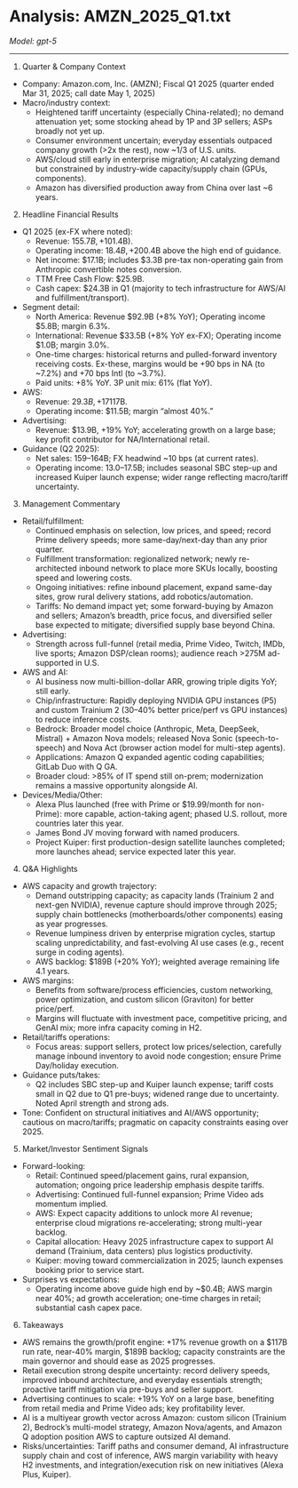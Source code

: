 # Analysis: AMZN_2025_Q1.txt

*Model: gpt-5*

---

1) Quarter & Company Context
- Company: Amazon.com, Inc. (AMZN); Fiscal Q1 2025 (quarter ended Mar 31, 2025; call date May 1, 2025)
- Macro/industry context:
  - Heightened tariff uncertainty (especially China-related); no demand attenuation yet; some stocking ahead by 1P and 3P sellers; ASPs broadly not yet up.
  - Consumer environment uncertain; everyday essentials outpaced company growth (>2x the rest), now ~1/3 of U.S. units.
  - AWS/cloud still early in enterprise migration; AI catalyzing demand but constrained by industry-wide capacity/supply chain (GPUs, components).
  - Amazon has diversified production away from China over last ~6 years.

2) Headline Financial Results
- Q1 2025 (ex-FX where noted):
  - Revenue: $155.7B, +10% YoY (FX headwind ~$1.4B).
  - Operating income: $18.4B, +20% YoY; came in ~$0.4B above the high end of guidance.
  - Net income: $17.1B; includes $3.3B pre-tax non-operating gain from Anthropic convertible notes conversion.
  - TTM Free Cash Flow: $25.9B.
  - Cash capex: $24.3B in Q1 (majority to tech infrastructure for AWS/AI and fulfillment/transport).
- Segment detail:
  - North America: Revenue $92.9B (+8% YoY); Operating income $5.8B; margin 6.3%.
  - International: Revenue $33.5B (+8% YoY ex-FX); Operating income $1.0B; margin 3.0%.
  - One-time charges: historical returns and pulled-forward inventory receiving costs. Ex-these, margins would be +90 bps in NA (to ~7.2%) and +70 bps Intl (to ~3.7%).
  - Paid units: +8% YoY. 3P unit mix: 61% (flat YoY).
- AWS:
  - Revenue: $29.3B, +17% YoY; annualized run-rate >$117B.
  - Operating income: $11.5B; margin “almost 40%.”
- Advertising:
  - Revenue: $13.9B, +19% YoY; accelerating growth on a large base; key profit contributor for NA/International retail.
- Guidance (Q2 2025):
  - Net sales: $159–$164B; FX headwind ~10 bps (at current rates).
  - Operating income: $13.0–$17.5B; includes seasonal SBC step-up and increased Kuiper launch expense; wider range reflecting macro/tariff uncertainty.

3) Management Commentary
- Retail/fulfillment:
  - Continued emphasis on selection, low prices, and speed; record Prime delivery speeds; more same-day/next-day than any prior quarter.
  - Fulfillment transformation: regionalized network; newly re-architected inbound network to place more SKUs locally, boosting speed and lowering costs.
  - Ongoing initiatives: refine inbound placement, expand same-day sites, grow rural delivery stations, add robotics/automation.
  - Tariffs: No demand impact yet; some forward-buying by Amazon and sellers; Amazon’s breadth, price focus, and diversified seller base expected to mitigate; diversified supply base beyond China.
- Advertising:
  - Strength across full-funnel (retail media, Prime Video, Twitch, IMDb, live sports; Amazon DSP/clean rooms); audience reach >275M ad-supported in U.S.
- AWS and AI:
  - AI business now multi-billion-dollar ARR, growing triple digits YoY; still early.
  - Chip/infrastructure: Rapidly deploying NVIDIA GPU instances (P5) and custom Trainium 2 (30–40% better price/perf vs GPU instances) to reduce inference costs.
  - Bedrock: Broader model choice (Anthropic, Meta, DeepSeek, Mistral) + Amazon Nova models; released Nova Sonic (speech-to-speech) and Nova Act (browser action model for multi-step agents).
  - Applications: Amazon Q expanded agentic coding capabilities; GitLab Duo with Q GA.
  - Broader cloud: >85% of IT spend still on-prem; modernization remains a massive opportunity alongside AI.
- Devices/Media/Other:
  - Alexa Plus launched (free with Prime or $19.99/month for non-Prime): more capable, action-taking agent; phased U.S. rollout, more countries later this year.
  - James Bond JV moving forward with named producers.
  - Project Kuiper: first production-design satellite launches completed; more launches ahead; service expected later this year.

4) Q&A Highlights
- AWS capacity and growth trajectory:
  - Demand outstripping capacity; as capacity lands (Trainium 2 and next-gen NVIDIA), revenue capture should improve through 2025; supply chain bottlenecks (motherboards/other components) easing as year progresses.
  - Revenue lumpiness driven by enterprise migration cycles, startup scaling unpredictability, and fast-evolving AI use cases (e.g., recent surge in coding agents).
  - AWS backlog: $189B (+20% YoY); weighted average remaining life 4.1 years.
- AWS margins:
  - Benefits from software/process efficiencies, custom networking, power optimization, and custom silicon (Graviton) for better price/perf.
  - Margins will fluctuate with investment pace, competitive pricing, and GenAI mix; more infra capacity coming in H2.
- Retail/tariffs operations:
  - Focus areas: support sellers, protect low prices/selection, carefully manage inbound inventory to avoid node congestion; ensure Prime Day/holiday execution.
- Guidance puts/takes:
  - Q2 includes SBC step-up and Kuiper launch expense; tariff costs small in Q2 due to Q1 pre-buys; widened range due to uncertainty. Noted April strength and strong ads.
- Tone: Confident on structural initiatives and AI/AWS opportunity; cautious on macro/tariffs; pragmatic on capacity constraints easing over 2025.

5) Market/Investor Sentiment Signals
- Forward-looking:
  - Retail: Continued speed/placement gains, rural expansion, automation; ongoing price leadership emphasis despite tariffs.
  - Advertising: Continued full-funnel expansion; Prime Video ads momentum implied.
  - AWS: Expect capacity additions to unlock more AI revenue; enterprise cloud migrations re-accelerating; strong multi-year backlog.
  - Capital allocation: Heavy 2025 infrastructure capex to support AI demand (Trainium, data centers) plus logistics productivity.
  - Kuiper: moving toward commercialization in 2025; launch expenses booking prior to service start.
- Surprises vs expectations:
  - Operating income above guide high end by ~$0.4B; AWS margin near 40%; ad growth acceleration; one-time charges in retail; substantial cash capex pace.

6) Takeaways
- AWS remains the growth/profit engine: +17% revenue growth on a $117B run rate, near-40% margin, $189B backlog; capacity constraints are the main governor and should ease as 2025 progresses.
- Retail execution strong despite uncertainty: record delivery speeds, improved inbound architecture, and everyday essentials strength; proactive tariff mitigation via pre-buys and seller support.
- Advertising continues to scale: +19% YoY on a large base, benefiting from retail media and Prime Video ads; key profitability lever.
- AI is a multiyear growth vector across Amazon: custom silicon (Trainium 2), Bedrock’s multi-model strategy, Amazon Nova/agents, and Amazon Q adoption position AWS to capture outsized AI demand.
- Risks/uncertainties: Tariff paths and consumer demand, AI infrastructure supply chain and cost of inference, AWS margin variability with heavy H2 investments, and integration/execution risk on new initiatives (Alexa Plus, Kuiper).